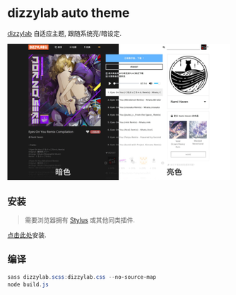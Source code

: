 # dizzylab auto theme
[dizzylab](https://www.dizzylab.net/) 自适应主题, 跟随系统亮/暗设定.

![image](./dizzylab-auto-theme.jpg)

## 安装
> 需要浏览器拥有 [Stylus](https://github.com/openstyles/stylus) 或其他同类插件.

[点击此处](https://cdn.jsdelivr.net/gh/the1812/dizzylab-auto-theme@master/dizzylab.user.css)安装.

## 编译
```powershell
sass dizzylab.scss:dizzylab.css --no-source-map
node build.js
```
